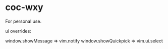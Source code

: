 # coc-wxy

For personal use.

ui overrides:

window.showMessage => vim.notify
window.showQuickpick => vim.ui.select
